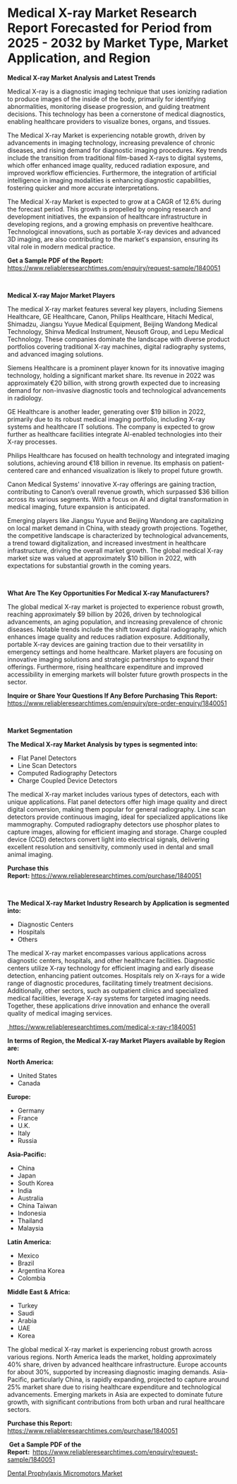 <p><h1>Medical X-ray Market Research Report Forecasted for Period from 2025 -  2032 by Market Type, Market Application, and Region</h1></p><p><strong>Medical X-ray Market Analysis and Latest Trends</strong></p>
<p><p>Medical X-ray is a diagnostic imaging technique that uses ionizing radiation to produce images of the inside of the body, primarily for identifying abnormalities, monitoring disease progression, and guiding treatment decisions. This technology has been a cornerstone of medical diagnostics, enabling healthcare providers to visualize bones, organs, and tissues.</p><p>The Medical X-ray Market is experiencing notable growth, driven by advancements in imaging technology, increasing prevalence of chronic diseases, and rising demand for diagnostic imaging procedures. Key trends include the transition from traditional film-based X-rays to digital systems, which offer enhanced image quality, reduced radiation exposure, and improved workflow efficiencies. Furthermore, the integration of artificial intelligence in imaging modalities is enhancing diagnostic capabilities, fostering quicker and more accurate interpretations.</p><p>The Medical X-ray Market is expected to grow at a CAGR of 12.6% during the forecast period. This growth is propelled by ongoing research and development initiatives, the expansion of healthcare infrastructure in developing regions, and a growing emphasis on preventive healthcare. Technological innovations, such as portable X-ray devices and advanced 3D imaging, are also contributing to the market's expansion, ensuring its vital role in modern medical practice.</p></p>
<p><strong>Get a Sample PDF of the Report:&nbsp;</strong> <a href="https://www.reliableresearchtimes.com/enquiry/request-sample/1840051?utm_campaign=2644&utm_medium=2&utm_source=Github&utm_content=ia&utm_term=09032025&utm_id=medical-x-ray">https://www.reliableresearchtimes.com/enquiry/request-sample/1840051</a></p>
<p>&nbsp;</p>
<p><strong>Medical X-ray Major Market Players</strong></p>
<p><p>The medical X-ray market features several key players, including Siemens Healthcare, GE Healthcare, Canon, Philips Healthcare, Hitachi Medical, Shimadzu, Jiangsu Yuyue Medical Equipment, Beijing Wandong Medical Technology, Shinva Medical Instrument, Neusoft Group, and Lepu Medical Technology. These companies dominate the landscape with diverse product portfolios covering traditional X-ray machines, digital radiography systems, and advanced imaging solutions.</p><p>Siemens Healthcare is a prominent player known for its innovative imaging technology, holding a significant market share. Its revenue in 2022 was approximately €20 billion, with strong growth expected due to increasing demand for non-invasive diagnostic tools and technological advancements in radiology.</p><p>GE Healthcare is another leader, generating over $19 billion in 2022, primarily due to its robust medical imaging portfolio, including X-ray systems and healthcare IT solutions. The company is expected to grow further as healthcare facilities integrate AI-enabled technologies into their X-ray processes.</p><p>Philips Healthcare has focused on health technology and integrated imaging solutions, achieving around €18 billion in revenue. Its emphasis on patient-centered care and enhanced visualization is likely to propel future growth.</p><p>Canon Medical Systems' innovative X-ray offerings are gaining traction, contributing to Canon’s overall revenue growth, which surpassed $36 billion across its various segments. With a focus on AI and digital transformation in medical imaging, future expansion is anticipated.</p><p>Emerging players like Jiangsu Yuyue and Beijing Wandong are capitalizing on local market demand in China, with steady growth projections. Together, the competitive landscape is characterized by technological advancements, a trend toward digitalization, and increased investment in healthcare infrastructure, driving the overall market growth. The global medical X-ray market size was valued at approximately $10 billion in 2022, with expectations for substantial growth in the coming years.</p></p>
<p>&nbsp;</p>
<p><strong>What Are The Key Opportunities For Medical X-ray Manufacturers?</strong></p>
<p><p>The global medical X-ray market is projected to experience robust growth, reaching approximately $9 billion by 2026, driven by technological advancements, an aging population, and increasing prevalence of chronic diseases. Notable trends include the shift toward digital radiography, which enhances image quality and reduces radiation exposure. Additionally, portable X-ray devices are gaining traction due to their versatility in emergency settings and home healthcare. Market players are focusing on innovative imaging solutions and strategic partnerships to expand their offerings. Furthermore, rising healthcare expenditure and improved accessibility in emerging markets will bolster future growth prospects in the sector.</p></p>
<p><strong>Inquire or Share Your Questions If Any Before Purchasing This Report:</strong> <a href="https://www.reliableresearchtimes.com/enquiry/pre-order-enquiry/1840051?utm_campaign=2644&utm_medium=2&utm_source=Github&utm_content=ia&utm_term=09032025&utm_id=medical-x-ray">https://www.reliableresearchtimes.com/enquiry/pre-order-enquiry/1840051</a></p>
<p>&nbsp;</p>
<p><strong>Market Segmentation</strong></p>
<p><strong>The Medical X-ray Market Analysis by types is segmented into:</strong></p>
<p><ul><li>Flat Panel Detectors</li><li>Line Scan Detectors</li><li>Computed Radiography Detectors</li><li>Charge Coupled Device Detectors</li></ul></p>
<p><p>The medical X-ray market includes various types of detectors, each with unique applications. Flat panel detectors offer high image quality and direct digital conversion, making them popular for general radiography. Line scan detectors provide continuous imaging, ideal for specialized applications like mammography. Computed radiography detectors use phosphor plates to capture images, allowing for efficient imaging and storage. Charge coupled device (CCD) detectors convert light into electrical signals, delivering excellent resolution and sensitivity, commonly used in dental and small animal imaging.</p></p>
<p><strong>Purchase this Report:&nbsp;</strong><a href="https://www.reliableresearchtimes.com/purchase/1840051?utm_campaign=2644&utm_medium=2&utm_source=Github&utm_content=ia&utm_term=09032025&utm_id=medical-x-ray">https://www.reliableresearchtimes.com/purchase/1840051</a></p>
<p>&nbsp;</p>
<p><strong>The Medical X-ray Market Industry Research by Application is segmented into:</strong></p>
<p><ul><li>Diagnostic Centers</li><li>Hospitals</li><li>Others</li></ul></p>
<p><p>The medical X-ray market encompasses various applications across diagnostic centers, hospitals, and other healthcare facilities. Diagnostic centers utilize X-ray technology for efficient imaging and early disease detection, enhancing patient outcomes. Hospitals rely on X-rays for a wide range of diagnostic procedures, facilitating timely treatment decisions. Additionally, other sectors, such as outpatient clinics and specialized medical facilities, leverage X-ray systems for targeted imaging needs. Together, these applications drive innovation and enhance the overall quality of medical imaging services.</p></p>
<p><a href="https://www.reliableresearchtimes.com/medical-x-ray-r1840051?utm_campaign=2644&utm_medium=2&utm_source=Github&utm_content=ia&utm_term=09032025&utm_id=medical-x-ray">&nbsp;https://www.reliableresearchtimes.com/medical-x-ray-r1840051</a></p>
<p><strong>In terms of Region, the Medical X-ray Market Players available by Region are:</strong></p>
<p>
    <p> <strong> North America: </strong>
        <ul>
            <li>United States</li>
            <li>Canada</li>
        </ul>
        </p> 
    <p> <strong> Europe: </strong>
        <ul>
            <li>Germany</li>
            <li>France</li>
            <li>U.K.</li>
            <li>Italy</li>
            <li>Russia</li>
        </ul>
        </p> 
    <p> <strong> Asia-Pacific: </strong>
        <ul>
            <li>China</li>
            <li>Japan</li>
            <li>South Korea</li>
            <li>India</li>
            <li>Australia</li>
            <li>China Taiwan</li>
            <li>Indonesia</li>
            <li>Thailand</li>
            <li>Malaysia</li>
        </ul>
        </p> 
    <p> <strong> Latin America: </strong>
        <ul>
            <li>Mexico</li>
            <li>Brazil</li>
            <li>Argentina Korea</li>
            <li>Colombia</li>
        </ul>
        </p> 
    <p> <strong> Middle East & Africa: </strong>
        <ul>
            <li>Turkey</li>
            <li>Saudi</li>
            <li>Arabia</li>
            <li>UAE</li>
            <li>Korea</li>
        </ul>
    </p>
    </p>
<p><p>The global medical X-ray market is experiencing robust growth across various regions. North America leads the market, holding approximately 40% share, driven by advanced healthcare infrastructure. Europe accounts for about 30%, supported by increasing diagnostic imaging demands. Asia-Pacific, particularly China, is rapidly expanding, projected to capture around 25% market share due to rising healthcare expenditure and technological advancements. Emerging markets in Asia are expected to dominate future growth, with significant contributions from both urban and rural healthcare sectors.</p></p>
<p><strong>Purchase this Report: </strong><a href="https://www.reliableresearchtimes.com/purchase/1840051?utm_campaign=2644&utm_medium=2&utm_source=Github&utm_content=ia&utm_term=09032025&utm_id=medical-x-ray">https://www.reliableresearchtimes.com/purchase/1840051</a></p>
<p>&nbsp;<strong>Get a Sample PDF of the Report:&nbsp;&nbsp;</strong><a href="https://www.reliableresearchtimes.com/enquiry/request-sample/1840051?utm_campaign=2644&utm_medium=2&utm_source=Github&utm_content=ia&utm_term=09032025&utm_id=medical-x-ray">https://www.reliableresearchtimes.com/enquiry/request-sample/1840051</a></p>
<p><strong></strong></p>
<p><p><a href="https://github.com/vjorelaclliv/Market-Research-Report-List-1/blob/main/dental-prophylaxis-micromotors-market.md?utm_campaign=2644&utm_medium=2&utm_source=Github&utm_content=ia&utm_term=09032025&utm_id=medical-x-ray">Dental Prophylaxis Micromotors Market</a></p></p>